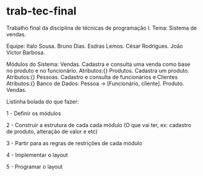 # trab-tec-final
Trabalho final da disciplina de técnicas de programação I. 
Tema: Sistema de vendas.

Equipe: Italo Sousa.
        Bruno Dias.
        Esdras Lemos.
        César Rodrigues.
        João Victor Barbosa.

Módulos do Sistema:
        Vendas.
                Cadastra e consulta uma venda como base no produto e no funcionário.
                Atributos:{}
        Produtos.
                Cadastra um produto.
                Atributos:{}
        Pessoas. 
                Cadastro e consulta de funcionários e Clientes
                Atributos:{}
Banco de Dados:
        Pessoa -> [Funcionário, cliente].
        Produto.
        Vendas.


Listinha bolada do que fazer:

1 - Definir os módulos

2 - Construir a estrutura de cada cada módulo 
(O que vai ter, ex: cadastro de produto, alteração de valor e etc)

3 - Partir para as regras de restrições de cada módulo

4 - Implementar o layout

5 - Programar o layout

